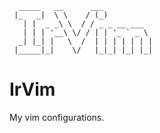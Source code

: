 ```
  _____   __      ___           
 |_   _|  \ \    / (_)          
   | |  _ _\ \  / / _ _ __ ___  
   | | | '__\ \/ / | | '_ ` _ \ 
  _| |_| |   \  /  | | | | | | |
 |_____|_|    \/   |_|_| |_| |_|
```

# IrVim
My vim configurations.
